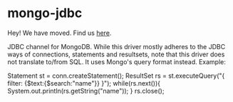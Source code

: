 # mongo-jdbc

Hey! We have moved. Find us [here](https://github.com/eclipselabs/mongodb-jdbc-driver).

JDBC channel for MongoDB.
While this driver mostly adheres to the JDBC ways of connections, statements and resultsets, note that this driver does not translate to/from SQL. It uses Mongo's query format instead. 
Example:

Statement st = conn.createStatement();
ResultSet rs = st.executeQuery("{ filter: {$text:{$search:\"name\"}} }");
while(rs.next()){
	System.out.println(rs.getString("name"));
}
rs.close();
